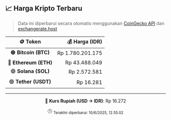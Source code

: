 

<!-- HARGA_KRIPTO -->
## 📈 Harga Kripto Terbaru

> Data ini diperbarui secara otomatis menggunakan [CoinGecko API](https://www.coingecko.com/) dan [exchangerate.host](https://exchangerate.host/)

<div align="center">

| 🪙 Token | 💰 Harga (IDR) |
|:------:|---------------:|
| 🟠 **Bitcoin (BTC)**   | Rp 1.780.201.175 |
| 🔵 **Ethereum (ETH)**  | Rp 43.488.049 |
| 🟣 **Solana (SOL)**    | Rp 2.572.581 |
| 🟢 **Tether (USDT)**   | Rp 16.281 |

---

💱 **Kurs Rupiah (USD → IDR)**: Rp 16.272

🕒 <sub>Terakhir diperbarui: 10/6/2025, 12.55.02</sub>

</div>
<!-- /HARGA_KRIPTO -->